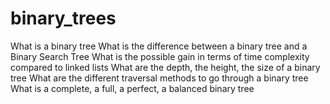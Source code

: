 # binary_trees
What is a binary tree What is the difference between a binary tree and a Binary Search Tree What is the possible gain in terms of time complexity compared to linked lists What are the depth, the height, the size of a binary tree What are the different traversal methods to go through a binary tree What is a complete, a full, a perfect, a balanced binary tree
